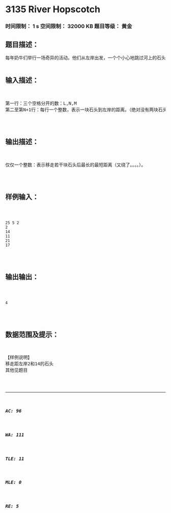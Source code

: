 # 3135 River Hopscotch   
### 时间限制： 1 s     空间限制： 32000 KB     题目等级： 黄金  
## 题目描述：  

<pre>
每年奶牛们举行一场奇异的活动。他们从左岸出发，一个个小心地跳过河上的石头，最后跳到右岸。左右岸上各有一块石头，为起点和终点，而它们之间有N(1<=N<=50000)块石头在河上，他们与两岸的两块石头处在一条直线上。左右岸相距L(1<=L<=1000000000)个单位长度，而每块石头到左岸都有一个距离Di（0<Di<L）.
Farmer John很自豪地看着他的奶牛们一个个跳过河，但是渐渐地厌倦了。他希望移走河上的一些石头，使得剩下的石头（包括岸上的）中，最近的两个石头间的距离增加。然而因为精力有限，使得他不能移走太多石头，最多移走M(0<=M<=N)块。
他想知道石头间的最短距离最长是多少。（好纠结的一句话）
</pre>
  
  
## 输入描述：  

<pre>
第一行：三个空格分开的数：L,N,M
第二至第N+1行：每行一个整数，表示一块石头到左岸的距离。（绝对没有两块石头在同一位置）
</pre>
  
  
## 输出描述：  

<pre>
仅仅一个整数：表示移走若干块石头后最长的最短距离（又绕了。。。。）。
</pre>
  
  
## 样例输入：  

<pre><code>
25 5 2
2
14
11
21
17
</code></pre>
  
  
## 输出输出：  

<pre><code>
4
</code></pre>
  
  
## 数据范围及提示：  

<pre>
【样例说明】
移走距左岸2和14的石头
其他见题目
</pre>
  
  
***  

##### AC: 96  
##### WA: 111  
##### TLE: 11  
##### MLE: 0  
##### RE: 5  
